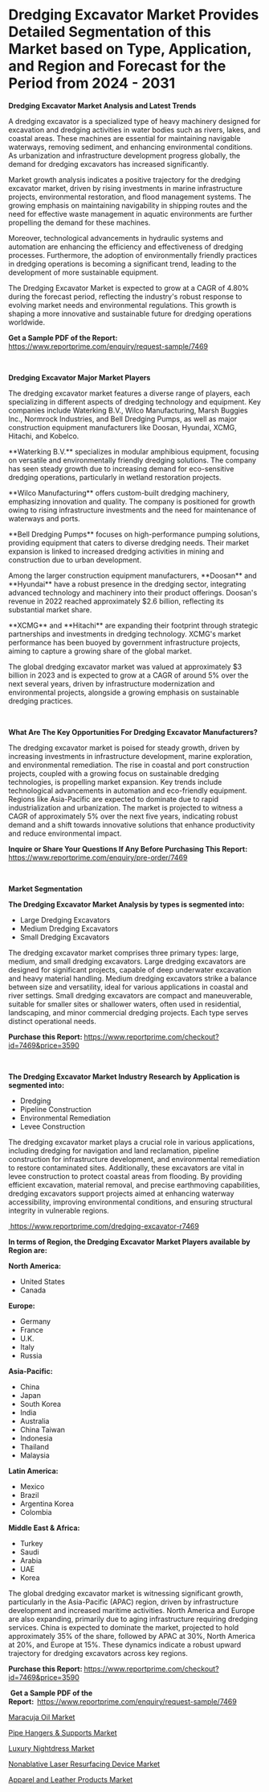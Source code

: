 <p><h1>Dredging Excavator Market Provides Detailed Segmentation of this Market based on Type, Application, and Region and Forecast for the Period from 2024 - 2031</h1></p><p><strong>Dredging Excavator Market Analysis and Latest Trends</strong></p>
<p><p>A dredging excavator is a specialized type of heavy machinery designed for excavation and dredging activities in water bodies such as rivers, lakes, and coastal areas. These machines are essential for maintaining navigable waterways, removing sediment, and enhancing environmental conditions. As urbanization and infrastructure development progress globally, the demand for dredging excavators has increased significantly.</p><p>Market growth analysis indicates a positive trajectory for the dredging excavator market, driven by rising investments in marine infrastructure projects, environmental restoration, and flood management systems. The growing emphasis on maintaining navigability in shipping routes and the need for effective waste management in aquatic environments are further propelling the demand for these machines.</p><p>Moreover, technological advancements in hydraulic systems and automation are enhancing the efficiency and effectiveness of dredging processes. Furthermore, the adoption of environmentally friendly practices in dredging operations is becoming a significant trend, leading to the development of more sustainable equipment.</p><p>The Dredging Excavator Market is expected to grow at a CAGR of 4.80% during the forecast period, reflecting the industry's robust response to evolving market needs and environmental regulations. This growth is shaping a more innovative and sustainable future for dredging operations worldwide.</p></p>
<p><strong>Get a Sample PDF of the Report:&nbsp;</strong> <a href="https://www.reportprime.com/enquiry/request-sample/7469">https://www.reportprime.com/enquiry/request-sample/7469</a></p>
<p>&nbsp;</p>
<p><strong>Dredging Excavator Major Market Players</strong></p>
<p><p>The dredging excavator market features a diverse range of players, each specializing in different aspects of dredging technology and equipment. Key companies include Waterking B.V., Wilco Manufacturing, Marsh Buggies Inc., Normrock Industries, and Bell Dredging Pumps, as well as major construction equipment manufacturers like Doosan, Hyundai, XCMG, Hitachi, and Kobelco.</p><p>**Waterking B.V.** specializes in modular amphibious equipment, focusing on versatile and environmentally friendly dredging solutions. The company has seen steady growth due to increasing demand for eco-sensitive dredging operations, particularly in wetland restoration projects.</p><p>**Wilco Manufacturing** offers custom-built dredging machinery, emphasizing innovation and quality. The company is positioned for growth owing to rising infrastructure investments and the need for maintenance of waterways and ports.</p><p>**Bell Dredging Pumps** focuses on high-performance pumping solutions, providing equipment that caters to diverse dredging needs. Their market expansion is linked to increased dredging activities in mining and construction due to urban development.</p><p>Among the larger construction equipment manufacturers, **Doosan** and **Hyundai** have a robust presence in the dredging sector, integrating advanced technology and machinery into their product offerings. Doosan's revenue in 2022 reached approximately $2.6 billion, reflecting its substantial market share.</p><p>**XCMG** and **Hitachi** are expanding their footprint through strategic partnerships and investments in dredging technology. XCMG's market performance has been buoyed by government infrastructure projects, aiming to capture a growing share of the global market.</p><p>The global dredging excavator market was valued at approximately $3 billion in 2023 and is expected to grow at a CAGR of around 5% over the next several years, driven by infrastructure modernization and environmental projects, alongside a growing emphasis on sustainable dredging practices.</p></p>
<p>&nbsp;</p>
<p><strong>What Are The Key Opportunities For Dredging Excavator Manufacturers?</strong></p>
<p><p>The dredging excavator market is poised for steady growth, driven by increasing investments in infrastructure development, marine exploration, and environmental remediation. The rise in coastal and port construction projects, coupled with a growing focus on sustainable dredging technologies, is propelling market expansion. Key trends include technological advancements in automation and eco-friendly equipment. Regions like Asia-Pacific are expected to dominate due to rapid industrialization and urbanization. The market is projected to witness a CAGR of approximately 5% over the next five years, indicating robust demand and a shift towards innovative solutions that enhance productivity and reduce environmental impact.</p></p>
<p><strong>Inquire or Share Your Questions If Any Before Purchasing This Report:</strong> <a href="https://www.reportprime.com/enquiry/pre-order/7469">https://www.reportprime.com/enquiry/pre-order/7469</a></p>
<p>&nbsp;</p>
<p><strong>Market Segmentation</strong></p>
<p><strong>The Dredging Excavator Market Analysis by types is segmented into:</strong></p>
<p><ul><li>Large Dredging Excavators</li><li>Medium Dredging Excavators</li><li>Small Dredging Excavators</li></ul></p>
<p><p>The dredging excavator market comprises three primary types: large, medium, and small dredging excavators. Large dredging excavators are designed for significant projects, capable of deep underwater excavation and heavy material handling. Medium dredging excavators strike a balance between size and versatility, ideal for various applications in coastal and river settings. Small dredging excavators are compact and maneuverable, suitable for smaller sites or shallower waters, often used in residential, landscaping, and minor commercial dredging projects. Each type serves distinct operational needs.</p></p>
<p><strong>Purchase this Report:&nbsp;</strong><a href="https://www.reportprime.com/checkout?id=7469&price=3590">https://www.reportprime.com/checkout?id=7469&price=3590</a></p>
<p>&nbsp;</p>
<p><strong>The Dredging Excavator Market Industry Research by Application is segmented into:</strong></p>
<p><ul><li>Dredging</li><li>Pipeline Construction</li><li>Environmental Remediation</li><li>Levee Construction</li></ul></p>
<p><p>The dredging excavator market plays a crucial role in various applications, including dredging for navigation and land reclamation, pipeline construction for infrastructure development, and environmental remediation to restore contaminated sites. Additionally, these excavators are vital in levee construction to protect coastal areas from flooding. By providing efficient excavation, material removal, and precise earthmoving capabilities, dredging excavators support projects aimed at enhancing waterway accessibility, improving environmental conditions, and ensuring structural integrity in vulnerable regions.</p></p>
<p><a href="https://www.reportprime.com/dredging-excavator-r7469">&nbsp;https://www.reportprime.com/dredging-excavator-r7469</a></p>
<p><strong>In terms of Region, the Dredging Excavator Market Players available by Region are:</strong></p>
<p>
    <p> <strong> North America: </strong>
        <ul>
            <li>United States</li>
            <li>Canada</li>
        </ul>
        </p> 
    <p> <strong> Europe: </strong>
        <ul>
            <li>Germany</li>
            <li>France</li>
            <li>U.K.</li>
            <li>Italy</li>
            <li>Russia</li>
        </ul>
        </p> 
    <p> <strong> Asia-Pacific: </strong>
        <ul>
            <li>China</li>
            <li>Japan</li>
            <li>South Korea</li>
            <li>India</li>
            <li>Australia</li>
            <li>China Taiwan</li>
            <li>Indonesia</li>
            <li>Thailand</li>
            <li>Malaysia</li>
        </ul>
        </p> 
    <p> <strong> Latin America: </strong>
        <ul>
            <li>Mexico</li>
            <li>Brazil</li>
            <li>Argentina Korea</li>
            <li>Colombia</li>
        </ul>
        </p> 
    <p> <strong> Middle East & Africa: </strong>
        <ul>
            <li>Turkey</li>
            <li>Saudi</li>
            <li>Arabia</li>
            <li>UAE</li>
            <li>Korea</li>
        </ul>
    </p>
    </p>
<p><p>The global dredging excavator market is witnessing significant growth, particularly in the Asia-Pacific (APAC) region, driven by infrastructure development and increased maritime activities. North America and Europe are also expanding, primarily due to aging infrastructure requiring dredging services. China is expected to dominate the market, projected to hold approximately 35% of the share, followed by APAC at 30%, North America at 20%, and Europe at 15%. These dynamics indicate a robust upward trajectory for dredging excavators across key regions.</p></p>
<p><strong>Purchase this Report: </strong><a href="https://www.reportprime.com/checkout?id=7469&price=3590">https://www.reportprime.com/checkout?id=7469&price=3590</a></p>
<p>&nbsp;<strong>Get a Sample PDF of the Report:&nbsp;&nbsp;</strong><a href="https://www.reportprime.com/enquiry/request-sample/7469">https://www.reportprime.com/enquiry/request-sample/7469</a></p>
<p><strong></strong></p>
<p><p><a href="https://www.linkedin.com/pulse/comprehensive-analysis-global-maracuja-oil-market-growth-8vutc?trackingId=xPh%2Fr%2Ba8QZeLtblXp4fqDg%3D%3D">Maracuja Oil Market</a></p><p><a href="https://github.com/provorikovar/Market-Research-Report-List-6/blob/main/pipe-hangers-supports-market.md">Pipe Hangers & Supports Market</a></p><p><a href="https://www.linkedin.com/pulse/luxury-nightdress-industry-sector-market-dynamics-future-io3ec?trackingId=6Pc8zpK0Txq6w7Pc%2BNvSJg%3D%3D">Luxury Nightdress Market</a></p><p><a href="https://issuu.com/reportprime-2/docs/nonablative-laser-resurfacing-devic_462c919750ebc8">Nonablative Laser Resurfacing Device Market</a></p><p><a href="https://medium.com/@laurenfernandez78/apparel-and-leather-products-industry-analysis-report-its-market-size-growing-with-a-cagr-of-4-9-ff85813a9fa2">Apparel and Leather Products Market</a></p></p>